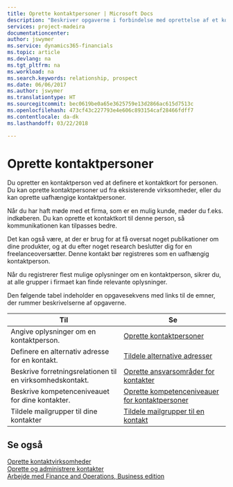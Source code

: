 ```yaml
---
title: Oprette kontaktpersoner | Microsoft Docs
description: "Beskriver opgaverne i forbindelse med oprettelse af et kontaktkort for en person, f.eks. et kundeemne eller en leverandør, og bidrager til at angive relationen og tilpasse kommunikationen."
services: project-madeira
documentationcenter: 
author: jswymer
ms.service: dynamics365-financials
ms.topic: article
ms.devlang: na
ms.tgt_pltfrm: na
ms.workload: na
ms.search.keywords: relationship, prospect
ms.date: 06/06/2017
ms.author: jswymer
ms.translationtype: HT
ms.sourcegitcommit: bec0619be0a65e3625759e13d2866ac615d7513c
ms.openlocfilehash: 473cf43c227793e4e606c893154caf28466fdff7
ms.contentlocale: da-dk
ms.lasthandoff: 03/22/2018

---
```

# <a name="creating-contact-persons"></a>Oprette kontaktpersoner
Du opretter en kontaktperson ved at definere et kontaktkort for personen. Du kan oprette kontaktpersoner ud fra eksisterende virksomheder, eller du kan oprette uafhængige kontaktpersoner.

Når du har haft møde med et firma, som er en mulig kunde, møder du f.eks. indkøberen. Du kan oprette et kontaktkort til denne person, så kommunikationen kan tilpasses bedre.

Det kan også være, at der er brug for at få oversat noget publikationer om dine produkter, og at du efter noget research beslutter dig for en freelanceoversætter. Denne kontakt bør registreres som en uafhængig kontaktperson.

Når du registrerer flest mulige oplysninger om en kontaktperson, sikrer du, at alle grupper i firmaet kan finde relevante oplysninger.

Den følgende tabel indeholder en opgavesekvens med links til de emner, der rummer beskrivelserne af opgaverne.

| Til | Se |
| --- | --- |
| Angive oplysninger om en kontaktperson. |[Oprette kontaktpersoner](marketing-how-create-contact-persons.md) |
| Definere en alternativ adresse for en kontakt. |[Tildele alternative adresser](marketing-how-assign-alternate-address.md) |
| Beskrive forretningsrelationen til en virksomhedskontakt. |[Oprette ansvarsområder for kontakter](marketing-job-responsibilities.md) |
| Beskrive kompetenceniveauet for dine kontakter. |[Oprette kompetenceniveauer for kontaktpersoner](marketing-organizational-levels.md) |
| Tildele mailgrupper til dine kontakter |[Tildele mailgrupper til en kontakt](marketing-mailing-groups.md) |

## <a name="see-also"></a>Se også
[Oprette kontaktvirksomheder](marketing-create-contact-companies.md)  
[Oprette og administrere kontakter]()  
[Arbejde med Finance and Operations, Business edition](ui-work-product.md)

